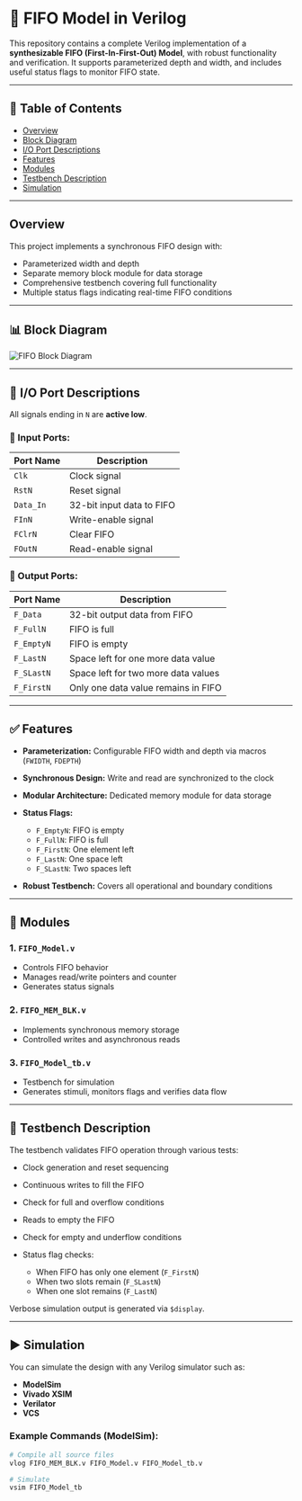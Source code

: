 # 🚀 FIFO Model in Verilog

This repository contains a complete Verilog implementation of a **synthesizable FIFO (First-In-First-Out) Model**, with robust functionality and verification. It supports parameterized depth and width, and includes useful status flags to monitor FIFO state.

---

## 📁 Table of Contents

* [Overview](#overview)
* [Block Diagram](#-block-diagram)
* [I/O Port Descriptions](#-io-port-descriptions)
* [Features](#-features)
* [Modules](#-modules)
* [Testbench Description](#-testbench-description)
* [Simulation](#-simulation)

---

## Overview

This project implements a synchronous FIFO design with:

* Parameterized width and depth
* Separate memory block module for data storage
* Comprehensive testbench covering full functionality
* Multiple status flags indicating real-time FIFO conditions

---

## 📊 Block Diagram

![FIFO Block Diagram](FIFO_Block_Diagram.png)

---

## 🔌 I/O Port Descriptions

All signals ending in `N` are **active low**.

### 🔀 Input Ports:

| Port Name | Description               |
| --------- | ------------------------- |
| `Clk`     | Clock signal              |
| `RstN`    | Reset signal              |
| `Data_In` | 32-bit input data to FIFO |
| `FInN`    | Write-enable signal       |
| `FClrN`   | Clear FIFO                |
| `FOutN`   | Read-enable signal        |

### 🛄 Output Ports:

| Port Name  | Description                         |
| ---------- | ----------------------------------- |
| `F_Data`   | 32-bit output data from FIFO        |
| `F_FullN`  | FIFO is full                        |
| `F_EmptyN` | FIFO is empty                       |
| `F_LastN`  | Space left for one more data value  |
| `F_SLastN` | Space left for two more data values |
| `F_FirstN` | Only one data value remains in FIFO |

---

## ✅ Features

* **Parameterization:** Configurable FIFO width and depth via macros (`FWIDTH`, `FDEPTH`)
* **Synchronous Design:** Write and read are synchronized to the clock
* **Modular Architecture:** Dedicated memory module for data storage
* **Status Flags:**

  * `F_EmptyN`: FIFO is empty
  * `F_FullN`: FIFO is full
  * `F_FirstN`: One element left
  * `F_LastN`: One space left
  * `F_SLastN`: Two spaces left
* **Robust Testbench:** Covers all operational and boundary conditions

---

## 📁 Modules

### 1. `FIFO_Model.v`

* Controls FIFO behavior
* Manages read/write pointers and counter
* Generates status signals

### 2. `FIFO_MEM_BLK.v`

* Implements synchronous memory storage
* Controlled writes and asynchronous reads

### 3. `FIFO_Model_tb.v`

* Testbench for simulation
* Generates stimuli, monitors flags and verifies data flow

---

## 🧪 Testbench Description

The testbench validates FIFO operation through various tests:

* Clock generation and reset sequencing
* Continuous writes to fill the FIFO
* Check for full and overflow conditions
* Reads to empty the FIFO
* Check for empty and underflow conditions
* Status flag checks:

  * When FIFO has only one element (`F_FirstN`)
  * When two slots remain (`F_SLastN`)
  * When one slot remains (`F_LastN`)

Verbose simulation output is generated via `$display`.

---

## ▶️ Simulation

You can simulate the design with any Verilog simulator such as:

* **ModelSim**
* **Vivado XSIM**
* **Verilator**
* **VCS**

### Example Commands (ModelSim):

```bash
# Compile all source files
vlog FIFO_MEM_BLK.v FIFO_Model.v FIFO_Model_tb.v

# Simulate
vsim FIFO_Model_tb
